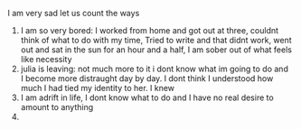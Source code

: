 I am very sad 
let us count the ways
1) I am so very bored: I worked from home and got out at three, couldnt think of what to do with my time, Tried to write and that didnt work, went out and sat in the sun for an hour and a half, I am sober out of what feels like necessity
2) julia is leaving: not much more to it i dont know what im going to do and I become more distraught day by day. I dont think I understood how much I had tied my identity to her. I knew 
3) I am adrift in life, I dont know what to do and I have no real desire to amount to anything 
4) 